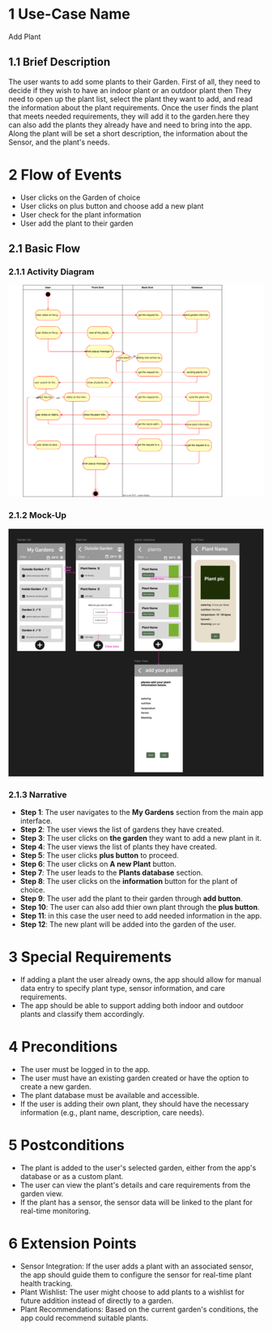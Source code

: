 # 1 Use-Case Name

Add Plant

## 1.1 Brief Description

The user wants to add some plants to their Garden. First of all, they need to decide if they wish to have an indoor plant or an outdoor plant then They need to open up the plant list, select the plant they want to add, and read the information about the plant requirements.
Once the user finds the plant that meets needed requirements, they will add it to the garden.here they can also add the plants they already have and need to bring into the app.
Along the plant will be set a short description, the information about the Sensor, and the plant's needs.

# 2 Flow of Events

- User clicks on the Garden of choice
- User clicks on plus button and choose add a new plant
- User check for the plant information
- User add the plant to their garden

## 2.1 Basic Flow

### 2.1.1 Activity Diagram

![UML flowchart](/docs/assets/svg/useCaseDiagrams/addPlant.drawio.svg)

### 2.1.2 Mock-Up

![add plant wireframes](/docs/assets/svg/useCaseWireframes/addPlant.png)

### 2.1.3 Narrative

- **Step 1**: The user navigates to the **My Gardens** section from the main app interface.
- **Step 2**: The user views the list of gardens they have created.
- **Step 3**: The user clicks on **the garden** they want to add a new plant in it.
- **Step 4**: The user views the list of plants they have created.
- **Step 5**: The user clicks **plus button** to proceed.
- **Step 6**: The user clicks on **A new Plant** button.
- **Step 7**: The user leads to the **Plants database** section.
- **Step 8**: The user clicks on the **information** button for the plant of choice.
- **Step 9**: The user add the plant to their garden through **add button**.
- **Step 10**: The user can also add thier own plant through the **plus button**.
- **Step 11**: in this case the user need to add needed information in the app.
- **Step 12**: The new plant will be added into the garden of the user.

# 3 Special Requirements

- If adding a plant the user already owns, the app should allow for manual data entry to specify plant type, sensor information, and care requirements.
- The app should be able to support adding both indoor and outdoor plants and classify them accordingly.

# 4 Preconditions

- The user must be logged in to the app.
- The user must have an existing garden created or have the option to create a new garden.
- The plant database must be available and accessible.
- If the user is adding their own plant, they should have the necessary information (e.g., plant name, description, care needs).

# 5 Postconditions

- The plant is added to the user's selected garden, either from the app's database or as a custom plant.
- The user can view the plant's details and care requirements from the garden view.
- If the plant has a sensor, the sensor data will be linked to the plant for real-time monitoring.

# 6 Extension Points

- Sensor Integration: If the user adds a plant with an associated sensor, the app should guide them to configure the sensor for real-time plant health tracking.
- Plant Wishlist: The user might choose to add plants to a wishlist for future addition instead of directly to a garden.
- Plant Recommendations: Based on the current garden's conditions, the app could recommend suitable plants.

